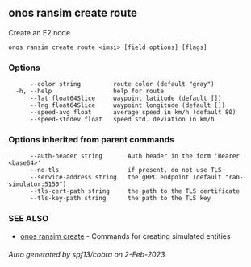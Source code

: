 <!--
SPDX-FileCopyrightText: 2019-present Open Networking Foundation <info@opennetworking.org>

SPDX-License-Identifier: Apache-2.0
-->

## onos ransim create route

Create an E2 node

```
onos ransim create route <imsi> [field options] [flags]
```

### Options

```
      --color string         route color (default "gray")
  -h, --help                 help for route
      --lat float64Slice     waypoint latitude (default [])
      --lng float64Slice     waypoint longitude (default [])
      --speed-avg float      average speed in km/h (default 80)
      --speed-stddev float   speed std. deviation in km/h
```

### Options inherited from parent commands

```
      --auth-header string       Auth header in the form 'Bearer <base64>'
      --no-tls                   if present, do not use TLS
      --service-address string   the gRPC endpoint (default "ran-simulator:5150")
      --tls-cert-path string     the path to the TLS certificate
      --tls-key-path string      the path to the TLS key
```

### SEE ALSO

* [onos ransim create](onos_ransim_create.md)	 - Commands for creating simulated entities

###### Auto generated by spf13/cobra on 2-Feb-2023
